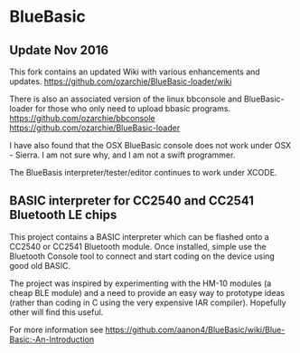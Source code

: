 BlueBasic
=========


Update Nov 2016
---------------

This fork contains an updated Wiki with various enhancements and updates.
https://github.com/ozarchie/BlueBasic-loader/wiki

There is also an associated version of the linux bbconsole and BlueBasic-loader for those who only need to upload bbasic programs.
https://github.com/ozarchie/bbconsole
https://github.com/ozarchie/BlueBasic-loader


I have also found that the OSX BlueBasic console does not work under OSX - Sierra.
I am not sure why, and I am not a swift programmer.

The BlueBasis interpreter/tester/editor continues to work under XCODE.



BASIC interpreter for CC2540 and CC2541 Bluetooth LE chips
----------------------------------------------------------

This project contains a BASIC interpreter which can be flashed onto a CC2540 or CC2541 Bluetooth module. Once installed, simple use the Bluetooth Console tool to connect and start coding on the device using good old BASIC.

The project was inspired by experimenting with the HM-10 modules (a cheap BLE module) and a need to provide an easy way to prototype ideas (rather than coding in C using the very expensive IAR compiler). Hopefully other will find this useful.

For more information see https://github.com/aanon4/BlueBasic/wiki/Blue-Basic:-An-Introduction

